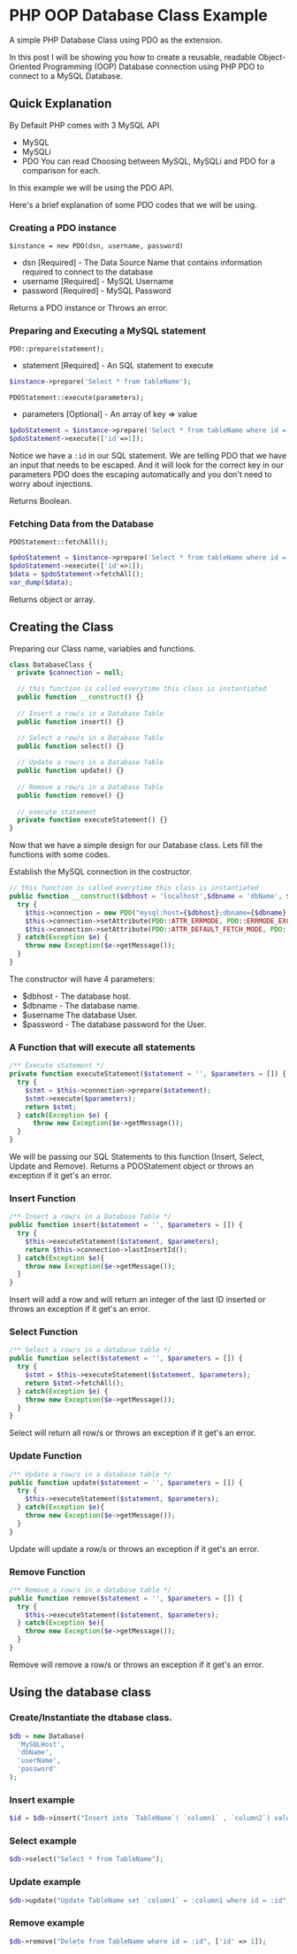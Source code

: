 # PHP OOP Database Class Example

A simple PHP Database Class using PDO as the extension.

In this post I will be showing you how to create a reusable, readable Object-Oriented Programming (OOP) Database connection using PHP PDO to connect to a MySQL Database.

## Quick Explanation

By Default PHP comes with 3 MySQL API
- MySQL
- MySQLi
- PDO
You can read Choosing between MySQL, MySQLi and PDO for a comparison for each.

In this example we will be using the PDO API.

Here's a brief explanation of some PDO codes that we will be using.

### Creating a PDO instance

`$instance = new PDO(dsn, username, password)`

- dsn [Required] - The Data Source Name that contains information required to connect to the database
- username [Required] - MySQL Username
- password [Required] - MySQL Password

Returns a PDO instance or Throws an error.

### Preparing and Executing a MySQL statement
`PDO::prepare(statement);`
- statement [Required] - An SQL statement to execute
```php
$instance->prepare('Select * from tableName');
```
`PDOStatement::execute(parameters);`
- parameters [Optional] - An array of key => value
```php
$pdoStatement = $instance->prepare('Select * from tableName where id = :id');
$pdoStatement->execute(['id'=>1]);
```
Notice we have a `:id` in our SQL statement. We are telling PDO that we have an input that needs to be escaped. And it will look for the correct key in our parameters
PDO does the escaping automatically and you don't need to worry about injections.

Returns Boolean.

### Fetching Data from the Database
`PDOStatement::fetchAll();`

```php
$pdoStatement = $instance->prepare('Select * from tableName where id = :id');
$pdoStatement->execute(['id'=>1]);
$data = $pdoStatement->fetchAll();
var_dump($data);
```

Returns object or array.

## Creating the Class
Preparing our Class name, variables and functions.
```php
class DatabaseClass {	
  private $connection = null;

  // this function is called everytime this class is instantiated		
  public function __construct() {}
		
  // Insert a row/s in a Database Table
  public function insert() {}

  // Select a row/s in a Database Table
  public function select() {}
		
  // Update a row/s in a Database Table
  public function update() {}		
		
  // Remove a row/s in a Database Table
  public function remove() {}		
        
  // execute statement
  private function executeStatement() {}
}
```
Now that we have a simple design for our Database class. Lets fill the functions with some codes.

Establish the MySQL connection in the costructor.
```php
// this function is called everytime this class is instantiated
public function __construct($dbhost = 'localhost',$dbname = 'dbName', $username = 'userName', $password = '') {
  try {
    $this->connection = new PDO("mysql:host={$dbhost};dbname={$dbname};", $username, $password);
    $this->connection->setAttribute(PDO::ATTR_ERRMODE, PDO::ERRMODE_EXCEPTION);
    $this->connection->setAttribute(PDO::ATTR_DEFAULT_FETCH_MODE, PDO::FETCH_ASSOC);
  } catch(Exception $e) {
    throw new Exception($e->getMessage());   
  }			
}
```
The constructor will have 4 parameters:
- $dbhost - The database host.
- $dbname - The database name.
- $username The database User.
- $password - The database password for the User.

### A Function that will execute all statements
```php
/** Execute statement */
private function executeStatement($statement = '', $parameters = []) {
  try {
    $stmt = $this->connection->prepare($statement);
    $stmt->execute($parameters);
    return $stmt;
  } catch(Exception $e) {
      throw new Exception($e->getMessage());   
  }		
}
```
We will be passing our SQL Statements to this function (Insert, Select, Update and Remove).
Returns a PDOStatement object or throws an exception if it get's an error.

### Insert Function
```php
/** Insert a row/s in a Database Table */
public function insert($statement = '', $parameters = []) {
  try {
    $this->executeStatement($statement, $parameters);
    return $this->connection->lastInsertId();
  } catch(Exception $e){
    throw new Exception($e->getMessage());   
  }		
}
```
Insert will add a row and will return an integer of the last ID inserted or throws an exception if it get's an error.

### Select Function
```php
/** Select a row/s in a database table */
public function select($statement = '', $parameters = []) {
  try {
    $stmt = $this->executeStatement($statement, $parameters);
    return $stmt->fetchAll();
  } catch(Exception $e) {
    throw new Exception($e->getMessage());   
  }		
}
```
Select will return all row/s or throws an exception if it get's an error.

### Update Function
```php
/** Update a row/s in a database table */
public function update($statement = '', $parameters = []) {
  try {
    $this->executeStatement($statement, $parameters);
  } catch(Exception $e){
    throw new Exception($e->getMessage());   
  }		
}
```
Update will update a row/s or throws an exception if it get's an error.

### Remove Function
```php
/** Remove a row/s in a database table */
public function remove($statement = '', $parameters = []) {
  try {
    $this->executeStatement($statement, $parameters);
  } catch(Exception $e){
    throw new Exception($e->getMessage());   
  }		
}
```
Remove will remove a row/s or throws an exception if it get's an error.

## Using the database class
### Create/Instantiate the dtabase class.
```php
$db = new Database(
  'MySQLHost',
  'dbName',
  'userName',
  'password'
);
```
### Insert example
```php
$id = $db->insert("Insert into `TableName`( `column1` , `column2`) values ( :column1 , :column2 )", ['column1' => 'column1 Value', 'column2' => 'column2 Value']);
```	
### Select example
```php
$db->select("Select * from TableName");
```
### Update example
```php
$db->update("Update TableName set `column1` = :column1 where id = :id", ['id' => 1, 'column1' => 'a new column1 value']);
```
### Remove example
```php
$db->remove("Delete from TableName where id = :id", ['id' => 1]);
```